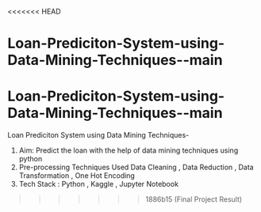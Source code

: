<<<<<<< HEAD
# Loan-Prediciton-System-using-Data-Mining-Techniques--main
Loan-Prediciton-System-using-Data-Mining-Techniques--main
=======
Loan Prediciton System using Data Mining Techniques-
1) Aim: Predict the loan with the help of data mining techniques using python
2) Pre-processing Techniques Used Data Cleaning , Data Reduction , Data Transformation , One Hot Encoding
3) Tech Stack : Python , Kaggle , Jupyter Notebook
>>>>>>> 1886b15 (Final Project Result)
